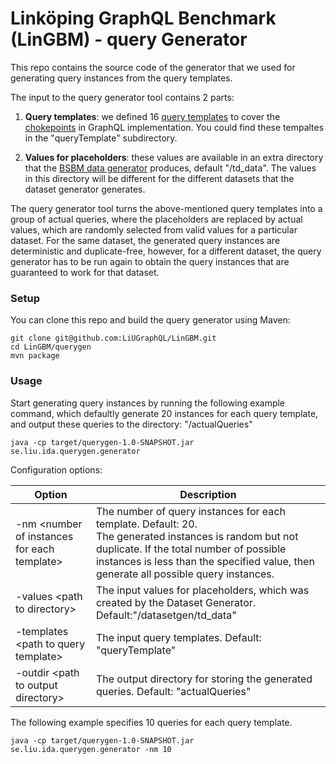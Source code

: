 # Linköping GraphQL Benchmark (LinGBM) - query Generator
This repo contains the source code of the generator that we used for generating query instances from the query templates.

The input to the query generator tool contains 2 parts:

1. **Query templates**: we defined 16 [query templates](https://docs.google.com/document/d/1-t2RxAcZMo47JPXBh9nZBlGhKKmH433ZuCCPg9W55ZE/edit?usp=sharing) to cover the [chokepoints](https://github.com/LiUGraphQL/LinGBM/wiki/Choke-Points-for-a-GraphQL-Performance-Benchmark) in GraphQL implementation. You could find these tempaltes in the "queryTemplate" subdirectory.

2. **Values for placeholders**: these values are available in an extra directory that the [BSBM data generator](http://wifo5-03.informatik.uni-mannheim.de/bizer/berlinsparqlbenchmark/spec/BenchmarkRules/index.html#datagenerator) 
produces, default "/td_data". The values in this directory will be different for the different datasets that the dataset generator generates.

The query generator tool turns the above-mentioned query templates into a group of actual queries, where the placeholders are replaced by actual values, which are randomly selected from valid values for a particular dataset. For the same dataset, the generated query instances are deterministic and duplicate-free, however, for a different dataset, the query generator has to be run again to obtain the query instances that are guaranteed to work for that dataset.

### Setup

You can clone this repo and build the query generator using Maven:

```
git clone git@github.com:LiUGraphQL/LinGBM.git
cd LinGBM/querygen
mvn package
```

### Usage

Start generating query instances by running the following example command, which defaultly generate 20 instances for each query template, and output these queries to the directory: "/actualQueries"

```
java -cp target/querygen-1.0-SNAPSHOT.jar se.liu.ida.querygen.generator
```

Configuration options:

| Option | Description |
| ------ | ------|
|-nm \<number of instances for each template> |The number of query instances for each template. Default: 20. <br> The generated instances is random but not duplicate. If the total number of possible instances is less than the specified value, then generate all possible query instances.| 
|-values \<path to directory> |The input values for placeholders, which was created by the Dataset Generator. Default:"/datasetgen/td_data"|
|-templates \<path to query template> |The input query templates. Default: "queryTemplate"| 
|-outdir \<path to output directory> |The output directory for storing the generated queries. Default: "actualQueries"|

The following example specifies 10 queries for each query template.

```
java -cp target/querygen-1.0-SNAPSHOT.jar se.liu.ida.querygen.generator -nm 10
```
